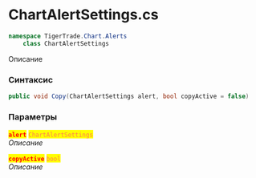 
# ChartAlertSettings.cs
```csharp
namespace TigerTrade.Chart.Alerts  
    class ChartAlertSettings
```

Описание

### Синтаксис
```csharp
public void Copy(ChartAlertSettings alert, bool copyActive = false)
```

### Параметры  
<mark style="color:red;">**`alert`**</mark> <mark style="color:coral;">`ChartAlertSettings`</mark>  
 *Описание*  
  
<mark style="color:red;">**`copyActive`**</mark> <mark style="color:coral;">`bool`</mark>  
 *Описание*  
  

                    
                    